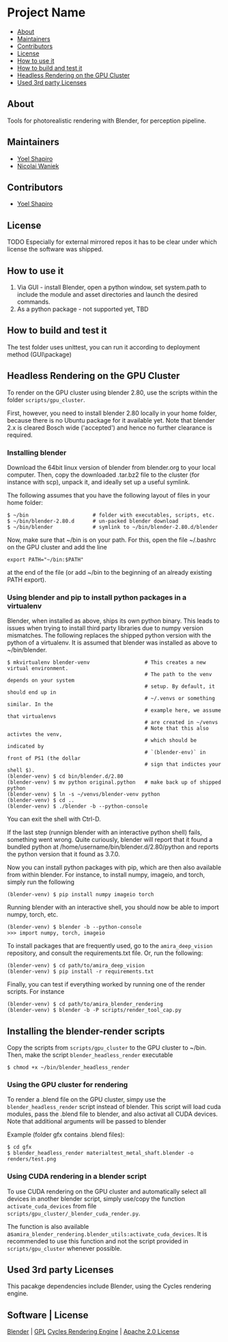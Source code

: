 # Project Name

* [About](#about)
* [Maintainers](#maintainers)
* [Contributors](#contributors)
* [License](#license)
* [How to use it](#use)
* [How to build and test it](#build)
* [Headless Rendering on the GPU Cluster](#clusterrendering)
* [Used 3rd party Licenses](#licenses)

## About<a name="about"></a>

Tools for photorealistic rendering with Blender, for perception pipeline.

## Maintainers<a name="maintainers"></a>

* [Yoel Shapiro](mailto:Yoel.Shapiro@il.bosch.com)
* [Nicolai Waniek](mailto:Nicolai.Waniek@de.bosch.com)

## Contributors<a name="contributors"></a>

* [Yoel Shapiro](mailto:Yoel.Shapiro@il.bosch.com)

## License<a name="license"></a>

TODO
Especially for external mirrored repos it has to be clear under which license
the software was shipped.

## How to use it<a name="use"></a>

1. Via GUI - install Blender, open a python window, set system.path to include the module and asset directories and launch the desired commands.
2. As a python package - not supported yet, TBD

## How to build and test it<a name="build"></a>

The test folder uses unittest, you can run it according to deployment method (GUI\package)



## Headless Rendering on the GPU Cluster<a name="clusterrendering"></a>

To render on the GPU cluster using blender 2.80, use the scripts within the
folder `scripts/gpu_cluster`.

First, however, you need to install blender 2.80 locally in your home folder,
because there is no Ubuntu package for it available yet. Note that blender 2.x
is cleared Bosch wide ('accepted') and hence no further clearance is required.


### Installing blender

Download the 64bit linux version of blender from blender.org to your local
computer. Then, copy the downloaded .tar.bz2 file to the cluster (for
instance with scp), unpack it, and ideally set up a useful symlink.

The following assumes that you have the following layout of files in your home
folder:

    $ ~/bin                     # folder with executables, scripts, etc.
    $ ~/bin/blender-2.80.d      # un-packed blender download
    $ ~/bin/blender             # symlink to ~/bin/blender-2.80.d/blender

Now, make sure that ~/bin is on your path. For this, open the file ~/.bashrc on
the GPU cluster and add the line

    export PATH="~/bin:$PATH"

at the end of the file (or add ~/bin to the beginning of an already existing
PATH export).


### Using blender and pip to install python packages in a virtualenv

Blender, when installed as above, ships its own python binary. This leads to
issues when trying to install third party libraries due to numpy version
mismatches. The following replaces the shipped python version with the python of
a virtualenv. It is assumed that blender was installed as above to
~/bin/blender.

    $ mkvirtualenv blender-venv                  # This creates a new virtual environment.
                                                 # The path to the venv depends on your system
                                                 # setup. By default, it should end up in
                                                 # ~/.venvs or something similar. In the
                                                 # example here, we assume that virtualenvs
                                                 # are created in ~/venvs
                                                 # Note that this also activtes the venv,
                                                 # which should be indicated by
                                                 # `(blender-env)` in front of PS1 (the dollar
                                                 # sign that indictes your shell $).
    (blender-venv) $ cd bin/blender.d/2.80
    (blender-venv) $ mv python original.python   # make back up of shipped python
    (blender-venv) $ ln -s ~/venvs/blender-venv python
    (blender-venv) $ cd ..
    (blender-venv) $ ./blender -b --python-console

You can exit the shell with Ctrl-D.

If the last step (runnign blender with an interactive python shell) fails,
something went wrong. Quite curiously, blender will report that it found a
bundled python at /home/username/bin/blender.d/2.80/python and reports the
python version that it found as 3.7.0.

Now you can install python packages with pip, which are then also available from
within blender. For instance, to install numpy, imageio, and torch, simply run
the following

    (blender-venv) $ pip install numpy imageio torch

Running blender with an interactive shell, you should now be able to import
numpy, torch, etc.

    (blender-venv) $ blender -b --python-console
    >>> import numpy, torch, imageio

To install packages that are frequently used, go to the `amira_deep_vision`
repository, and consult the requirements.txt file. Or, run the following:

    (blender-venv) $ cd path/to/amira_deep_vision
    (blender-venv) $ pip install -r requirements.txt

Finally, you can test if everything worked by running one of the render scripts.
For instance

    (blender-venv) $ cd path/to/amira_blender_rendering
    (blender-venv) $ blender -b -P scripts/render_tool_cap.py


## Installing the blender-render scripts

Copy the scripts from `scripts/gpu_cluster` to the GPU cluster to ~/bin. Then,
make the script `blender_headless_render` executable

    $ chmod +x ~/bin/blender_headless_render


### Using the GPU cluster for rendering

To render a .blend file on the GPU cluster, simpy use the
`blender_headless_render` script instead of blender. This script will load cuda
modules, pass the .blend file to blender, and also activat all CUDA devices.
Note that additional arguments will be passed to blender

Example (folder gfx contains .blend files):

    $ cd gfx
    $ blender_headless_render materialtest_metal_shaft.blender -o renders/test.png


### Using CUDA rendering in a blender script

To use CUDA rendering on the GPU cluster and automatically select all devices
in another blender script, simply use/copy the function `activate_cuda_devices` from
file `scripts/gpu_cluster/_blender_cuda_render.py`.

The function is also available as`amira_blender_rendering.blender_utils:activate_cuda_devices`.
It is recommended to use this function and not the script provided in
`scripts/gpu_cluster` whenever possible.



## Used 3rd party Licenses<a name="licenses"></a>

This pacakge dependencies include Blender, using the Cycles rendering engine.

Software | License
------------------
[Blender](https://www.blender.org/about/license/) | [GPL](http://www.gnu.org/licenses/gpl-3.0.html)
[Cycles Rendering Engine](https://www.blender.org/about/license/) | [Apache 2.0 License](http://www.apache.org/licenses/LICENSE-2.0.txt)



